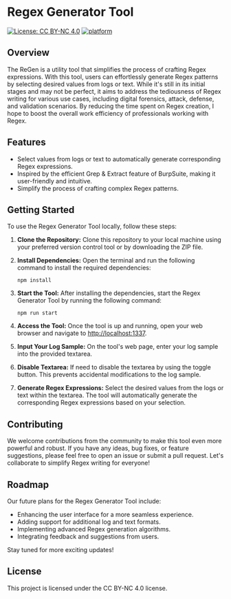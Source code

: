 # Regex Generator Tool

[![License: CC BY-NC 4.0](https://img.shields.io/badge/License-CC%20BY--NC%204.0-lightgreen.svg)](https://creativecommons.org/licenses/by-nc/4.0/)
[![platform](https://img.shields.io/badge/platform-osx%2Flinux%2Fwindows-green.svg)](https://github.com/TheNittam/RPOscanner/)

## Overview

The ReGen is a utility tool that simplifies the process of crafting Regex expressions. With this tool, users can effortlessly generate Regex patterns by selecting desired values from logs or text. While it's still in its initial stages and may not be perfect, it aims to address the tediousness of Regex writing for various use cases, including digital forensics, attack, defense, and validation scenarios. By reducing the time spent on Regex creation, I hope to boost the overall work efficiency of professionals working with Regex.

## Features

- Select values from logs or text to automatically generate corresponding Regex expressions.
- Inspired by the efficient Grep & Extract feature of BurpSuite, making it user-friendly and intuitive.
- Simplify the process of crafting complex Regex patterns.

## Getting Started

To use the Regex Generator Tool locally, follow these steps:

1. **Clone the Repository:**
   Clone this repository to your local machine using your preferred version control tool or by downloading the ZIP file.

2. **Install Dependencies:**
   Open the terminal and run the following command to install the required dependencies:
   ```
   npm install
   ```

3. **Start the Tool:**
   After installing the dependencies, start the Regex Generator Tool by running the following command:
   ```
   npm run start
   ```

4. **Access the Tool:**
   Once the tool is up and running, open your web browser and navigate to [http://localhost:1337](http://localhost:1337).

5. **Input Your Log Sample:**
   On the tool's web page, enter your log sample into the provided textarea.

6. **Disable Textarea:**
   If need to disable the textarea by using the toggle button. This prevents accidental modifications to the log sample.

7. **Generate Regex Expressions:**
   Select the desired values from the logs or text within the textarea. The tool will automatically generate the corresponding Regex expressions based on your selection.

## Contributing

We welcome contributions from the community to make this tool even more powerful and robust. If you have any ideas, bug fixes, or feature suggestions, please feel free to open an issue or submit a pull request. Let's collaborate to simplify Regex writing for everyone!

## Roadmap

Our future plans for the Regex Generator Tool include:

- Enhancing the user interface for a more seamless experience.
- Adding support for additional log and text formats.
- Implementing advanced Regex generation algorithms.
- Integrating feedback and suggestions from users.

Stay tuned for more exciting updates!

## License

This project is licensed under the CC BY-NC 4.0 license.
